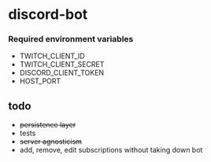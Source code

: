 # discord-bot
### Required environment variables
- TWITCH_CLIENT_ID
- TWITCH_CLIENT_SECRET
- DISCORD_CLIENT_TOKEN
- HOST_PORT

## todo
- ~~persistence layer~~
- tests
- ~~server agnosticism~~
- add, remove, edit subscriptions without taking down bot
